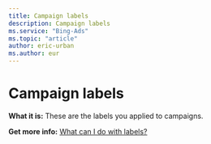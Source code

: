 ```yaml
---
title: Campaign labels
description: Campaign labels
ms.service: "Bing-Ads"
ms.topic: "article"
author: eric-urban
ms.author: eur
---
```


# Campaign labels

**What it is:**    These are the labels you applied to campaigns.

**Get more info:**      [What can I do with labels?](../hlp_BA_CONC_Labels.md)


